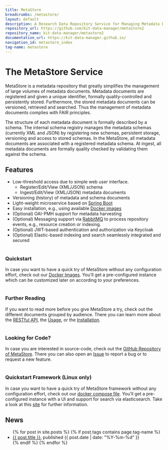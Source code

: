 ```yaml
---
title: MetaStore
breadcrumbs: /metastore/
layout: default
description: A Research Data Repository Service for Managing Metadata Documents based on JSON or XML.
repository_url: https://github.com/kit-data-manager/metastore2
repository_name: kit-data-manager/metastore2
documentation_url: https://kit-data-manager.github.io/
navigation_id: metastore_index
tag-name: metastore
---
```


# The MetaStore Service

MetaStore is a metadata repository that greatly simplifies the management of 
large volumes of metadata documents. Metadata documents are registered and given a 
unique identifier, formally quality-controlled and persistently stored. 
Furthermore, the stored metadata documents can be versioned, retrieved and searched. 
Thus the management of metadata documents complies with FAIR principles.

The structure of each metadata document is formally described by a schema. 
The internal schema registry manages the metadata schemas (currently XML and JSON) 
by registering new schemas, persistent storage, versioning and access to stored schemas. 
In the MetaStore, all metadata documents are associated with a registered metadata 
schema. At ingest, all metadata documents are formally quality checked by validating 
them against the schema.


## Features

* Low-threshold access due to simple web user interface.
  - Register/Edit/View (XML/JSON) schema
  - Ingest/Edit/View (XML/JSON) metadata documents
* Versioning (history) of metadata and schema documents
* Light-weight microservice based on [Spring Boot](https://spring.io/projects/spring-boot)
* Easy installation, e.g., using available [Docker images](https://hub.docker.com/r/kitdm/metastore2)
* (Optional) OAI-PMH support for metadata harvesting
* (Optional) Messaging support via [RabbitMQ](https://www.rabbitmq.com/) to process repository events, e.g., resource creation or indexing.
* (Optional) JWT-based authentication and authorization via Keycloak
* (Optional) Elastic-based indexing and search seamlessly integrated and secured

<div class="flex flex-wrap -m-3 inset-5px">
        <div class="w-full sm:w-1/2 md:w-1/3 flex-col p-3">
            <h1 class="text-center"><i class="fa-brands fa-docker" aria-hidden="true"></i></h1>
            <h3 class="text-center">Quickstart</h3>
            <p>In case you want to have a quick try of MetaStore without any configuration effort, check out our <a href="https://hub.docker.com/r/kitdm/metastore2/tags">Docker Images</a>.
                You'll get a pre-configured instance which can be customized later on according to your preferences.
            </p>
        </div>
        <div class="w-full sm:w-1/2 md:w-1/3 flex-col p-3">
            <h1 class="text-center"><i class="fa-solid fa-circle-question" aria-hidden="true"></i></h1>
            <h3 class="text-center">Further Reading</h3>
            <p>If you want to read more before you give MetaStore a try, check out the different documents grouped by audience. There you can learn more about the
            <a href="/webpage/metastore/documentation/api-docs.html">RESTful API</a>, the <a href="/webpage/metastore/documentation/index.html">Usage</a>, or the <a href="/webpage/metastore/documentation/installation/index.html">Installation</a>.
            </p>
        </div>
        <div class="w-full sm:w-1/2 md:w-1/3 flex-col p-3">
            <h1 class="text-center"><i class="fa fa-code-fork" aria-hidden="true"></i></h1>
            <h3 class="text-center">Looking for Code?</h3>
            <p>In case you are interested in source-code, check out the <a href="https://github.com/kit-data-manager/metastore2">GitHub Repository of MetaStore</a>. There
            you can also open an <a href="https://github.com/kit-data-manager/metastore2/issues">Issue</a> to report a bug or to request a new feature.</p>
        </div>
        <div class="w-full sm:w-1/2 md:w-1/3 flex-col p-3">
            <h1 class="text-center"><i class="fa-brands fa-docker" aria-hidden="true"></i></h1>
            <h3 class="text-center">Quickstart Framework (Linux only)</h3>
            <p>In case you want to have a quick try of MetaStore framework without any configuration effort, check out our <a href="https://raw.githubusercontent.com/kit-data-manager/metastore2/main/docker-compose.yml">docker compose file</a>.
                You'll get a pre-configured instance with a UI and support for search via elasticsearch. Take a look at this <a href="https://github.com/kit-data-manager/metastore2#build-framework-using-docker-linux-only">site</a> for further information. 
            </p>
        </div>
</div>



## News

<ul>
  {% for post in site.posts %}
    {% if post.tags contains page.tag-name %}
      <li><a href="/webpage/{{ post.url }}">{{ post.title }}</a>, published {{ post.date | date: "%Y-%m-%d" }}</li>
    {% endif %}
  {% endfor %}
</ul>


